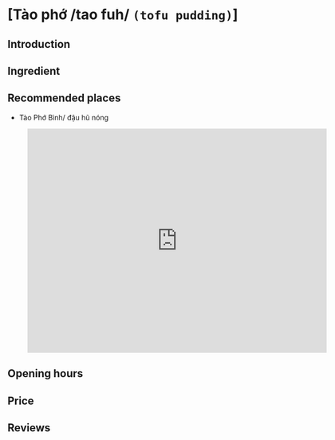 # [Tào phớ /tao fuh/ `(tofu pudding)`]

## Introduction

## Ingredient

## Recommended places

 - Tào Phớ Bình/ đậu hũ nóng
<figure class="map-container">
  <iframe src="https://www.google.com/maps/embed?pb=!1m18!1m12!1m3!1d1918.8059422655747!2d108.3340587!3d15.876983200000002!2m3!1f0!2f0!3f0!3m2!1i1024!2i768!4f13.1!3m3!1m2!1s0x31420d6c47236495%3A0x7907b374a9480e77!2zVMOgbyBQaOG7myBCw6xuaC8gxJHhuq11IGjFqSBuw7NuZw!5e0!3m2!1sen!2s!4v1688260204448!5m2!1sen!2s" width="600" height="450" style="border:0;" allowfullscreen="" loading="lazy" referrerpolicy="no-referrer-when-downgrade"></iframe>
</figure>

## Opening hours

## Price

## Reviews
